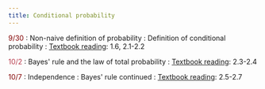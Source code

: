 ```yaml
---
title: Conditional probability
---
```


<span style="color: #820000;">9/30</span>
: Non-naive definition of probability
: Definition of conditional probability
: [Textbook reading](https://drive.google.com/file/d/1VmkAAGOYCTORq1wxSQqy255qLJjTNvBI/view?usp=sharing): 1.6, 2.1-2.2

<span style="color: #B83A4B;">10/2</span>
: Bayes' rule and the law of total probability
: [Textbook reading](https://drive.google.com/file/d/1VmkAAGOYCTORq1wxSQqy255qLJjTNvBI/view?usp=sharing): 2.3-2.4

<span style="color: #820000;">10/7</span>
: Independence
: Bayes' rule continued
: [Textbook reading](https://drive.google.com/file/d/1VmkAAGOYCTORq1wxSQqy255qLJjTNvBI/view?usp=sharing): 2.5-2.7